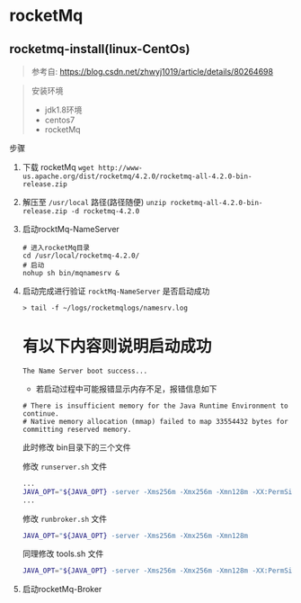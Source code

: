 # rocketMq


## rocketmq-install(linux-CentOs)

> 参考自: <https://blog.csdn.net/zhwyj1019/article/details/80264698>

> 安装环境
> - jdk1.8环境
> - centos7
> - rocketMq

步骤

1. 下载 rocketMq
   `wget http://www-us.apache.org/dist/rocketmq/4.2.0/rocketmq-all-4.2.0-bin-release.zip`

2. 解压至 `/usr/local` 路径(路径随便)
   `unzip rocketmq-all-4.2.0-bin-release.zip -d rocketmq-4.2.0`

3. 启动rocktMq-NameServer

   ```shell
   # 进入rocketMq目录
   cd /usr/local/rocketmq-4.2.0/
   # 启动
   nohup sh bin/mqnamesrv &
   ```

4. 启动完成进行验证 `rocktMq-NameServer` 是否启动成功

   ```shell
   > tail -f ~/logs/rocketmqlogs/namesrv.log
   ```

   # 有以下内容则说明启动成功

   ```log
   The Name Server boot success...
   ```
   
   - 若启动过程中可能报错显示内存不足，报错信息如下

   ```log
   # There is insufficient memory for the Java Runtime Environment to continue.
   # Native memory allocation (mmap) failed to map 33554432 bytes for committing reserved memory.
   ```

   此时修改 bin目录下的三个文件

   修改 `runserver.sh` 文件

   ```sh
   ...
   JAVA_OPT="${JAVA_OPT} -server -Xms256m -Xmx256m -Xmn128m -XX:PermSize=128m -XX:MaxPermSize=320m"
   ...
   ```

   修改 `runbroker.sh` 文件

   ```sh
   JAVA_OPT="${JAVA_OPT} -server -Xms256m -Xmx256m -Xmn128m
   ```

   同理修改 tools.sh 文件

   ```sh
   JAVA_OPT="${JAVA_OPT} -server -Xms256m -Xmx256m -Xmn128m -XX:PermSize=128m -XX:MaxPermSize=128m"
   ```

5. 启动rocketMq-Broker